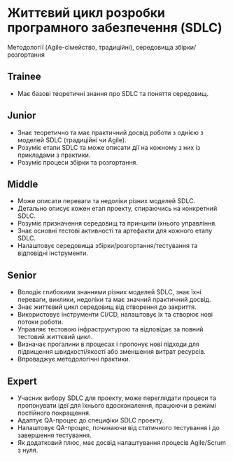 # Життєвий цикл розробки програмного забезпечення (SDLC)
Методології (Agile-сімейство, традиційні), середовища збірки/розгортання

## Trainee
- Має базові теоретичні знання про SDLC та поняття середовищ.

## Junior
- Знає теоретично та має практичний досвід роботи з однією з моделей SDLC (традиційні чи Agile).
- Розуміє етапи SDLC та може описати дії на кожному з них із прикладами з практики.
- Розуміє процеси збірки та розгортання.

## Middle
- Може описати переваги та недоліки різних моделей SDLC.
- Детально описує кожен етап проекту, спираючись на конкретний SDLC.
- Розуміє призначення середовищ та принципи їхнього управління.
- Знає основні тестові активності та артефакти для кожного етапу SDLC.
- Налаштовує середовища збірки/розгортання/тестування та відповідні інструменти.

## Senior
- Володіє глибокими знаннями різних моделей SDLC, знає їхні переваги, виклики, недоліки та має значний практичний досвід.
- Знає життєвий цикл середовищ від створення до закриття.
- Використовує інструменти CI/CD, налаштовує їх та створює нові потоки роботи.
- Управляє тестовою інфраструктурою та відповідає за повний тестовий життєвий цикл.
- Визначає прогалини в процесах і пропонує нові підходи для підвищення швидкості/якості або зменшення витрат ресурсів.
- Впроваджує методологічні практики.

## Expert
- Учасник вибору SDLC для проекту, може переглядати процеси та пропонувати ідеї для їхнього вдосконалення, працюючи в режимі постійного покращення.
- Адаптує QA-процес до специфіки SDLC проекту.
- Налаштовує QA-процес, починаючи від статичного тестування і до завершення тестування.
- Як додатковий плюс, має досвід налаштування процесів Agile/Scrum з нуля.
